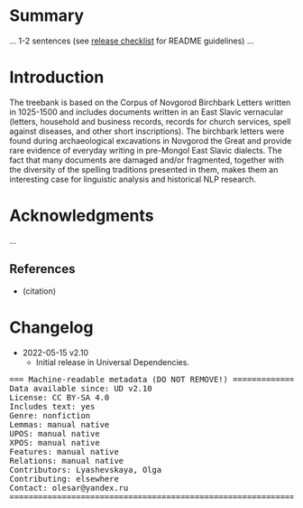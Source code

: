 # Summary

... 1-2 sentences (see [release checklist](http://universaldependencies.org/release_checklist.html#the-readme-file) for README guidelines) ...


# Introduction

The treebank is based on the Corpus of Novgorod Birchbark Letters written in 1025-1500 and includes
documents written in an East Slavic vernacular (letters, household and business records, records
for church services, spell against diseases, and other short inscriptions). The birchbark letters
were found during archaeological excavations in Novgorod the Great and provide rare evidence of
everyday writing in pre-Mongol East Slavic dialects. The fact that many documents are damaged
and/or fragmented, together with the diversity of the spelling traditions presented in them, makes
them an interesting case for linguistic analysis and historical NLP research.


# Acknowledgments

...

## References

* (citation)


# Changelog

* 2022-05-15 v2.10
  * Initial release in Universal Dependencies.


<pre>
=== Machine-readable metadata (DO NOT REMOVE!) ================================
Data available since: UD v2.10
License: CC BY-SA 4.0
Includes text: yes
Genre: nonfiction
Lemmas: manual native
UPOS: manual native
XPOS: manual native
Features: manual native
Relations: manual native
Contributors: Lyashevskaya, Olga
Contributing: elsewhere
Contact: olesar@yandex.ru
===============================================================================
</pre>
